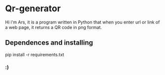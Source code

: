 # Qr-generator

Hi i'm Ars, it is a program written in Python that when you enter  url or link of a web page, it returns a QR code in png format.


## Dependences and installing 


pip install -r requirements.txt


### :)
